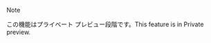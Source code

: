 > [!NOTE]
> <span data-ttu-id="3be7a-101">この機能はプライベート プレビュー段階です。</span><span class="sxs-lookup"><span data-stu-id="3be7a-101">This feature is in Private preview.</span></span> 
